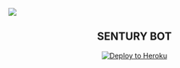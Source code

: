[![](https://github.com/jefa2231/Auto/workflows/BugChecker/badge.svg)](https://github.com/jefa2231/nova/actions?query=workflow%3ABugChecker)
<h2 align="center">SENTURY BOT</h2>
<p align="center"><a href="https://heroku.com/deploy?template=https://github.com/jefa2231/nova/tree/sql-extended"> <img src="https://telegra.ph/file/110fb8fc0b3ef6dec4b05.jpg" alt="Deploy to Heroku" /></a></p>
